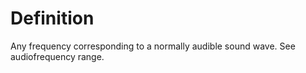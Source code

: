 # Definition

Any frequency corresponding to a normally audible sound wave. See
audiofrequency range.
